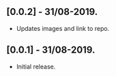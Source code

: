 ## [0.0.2] - 31/08-2019.

* Updates images and link to repo.

## [0.0.1] - 31/08-2019.

* Initial release.
